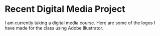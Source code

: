# Recent Digital Media Project

I am currently taking a digital media course. Here are some of the logos I have made for the class using Adobe Illustrator.

